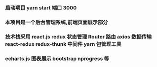 ### 启动项目 yarn start 端口 3000

### 本项目是一个后台管理系统,前端页面展示部分

### 技术栈采用 react.js redux 状态管理 Router 路由 axios 数据传输 react-redux redux-thunk 中间件 yarn 包管理工具

### echarts.js 图表展示 bootstrap nprogress 等
